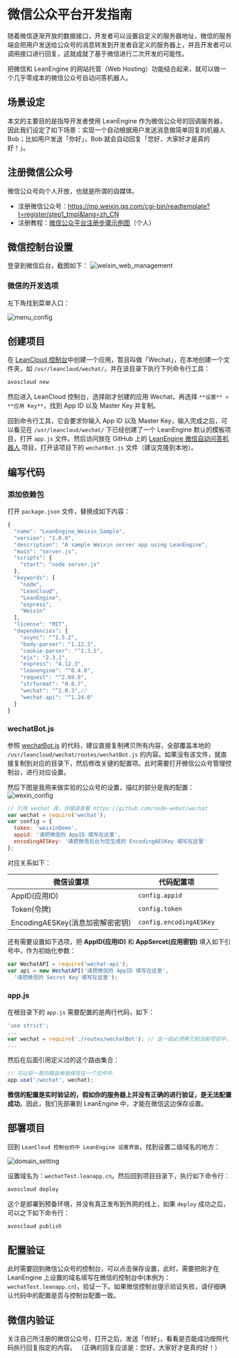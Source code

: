 # 微信公众平台开发指南

随着微信逐渐开放的数据接口，开发者可以设置自定义的服务器地址，微信的服务端会把用户发送给公众号的消息转发到开发者自定义的服务器上，并且开发者可以调用接口进行回复，这就成就了基于微信进行二次开发的可能性。

把微信和 LeanEngine 的网站托管（Web Hosting）功能结合起来，就可以做一个几乎零成本的微信公众号自动问答机器人。

## 场景设定
本文的主要目的是指导开发者使用 LeanEngine 作为微信公众号的回调服务器，因此我们设定了如下场景：实现一个自动根据用户发送消息做简单回复的机器人 Bob；比如用户发送「你好」，Bob 就会自动回复「您好，大家好才是真的好！」。


## 注册微信公众号
微信公众号向个人开放，也就是所谓的自媒体。

- 注册微信公众号：<https://mp.weixin.qq.com/cgi-bin/readtemplate?t=register/step1_tmpl&lang=zh_CN>
- 注册教程：[微信公众平台注册步骤示例图](https://kf.qq.com/faq/120911VrYVrA130620u2iA7n.html)（个人）


## 微信控制台设置

登录到微信后台，截图如下：
![weixin_web_management](http://ac-lhzo7z96.clouddn.com/1456389898408)

### 微信的开发选项

左下角找到菜单入口：

![menu_config](http://ac-lhzo7z96.clouddn.com/1456390574175)

## 创建项目

在 [LeanCloud 控制台](https://leancloud.cn/applist.html#/apps)中创建一个应用，暂且叫做「Wechat」，在本地创建一个文件夹，如 `/usr/leancloud/wechat/`，并在该目录下执行下列命令行工具：

```bash
avoscloud new
```

然后进入 LeanCloud 控制台，选择刚才创建的应用 Wechat，再选择 `**设置** > **应用 Key**`，找到 App ID 以及 Master Key 并复制。

回到命令行工具，它会要求你输入 App ID 以及 Master Key，输入完成之后，可以看见在 `/usr/leancloud/wechat/` 下已经创建了一个 LeanEngine 默认的模板项目，打开 `app.js` 文件。然后访问放在 GitHub 上的 [LeanEngine 微信自动问答机器人](https://github.com/leancloud/LeanEngine-WechatBot) 项目，打开该项目下的 `wechatBot.js` 文件（建议克隆到本地）。

## 编写代码

### 添加依赖包

打开 `package.json` 文件，替换成如下内容：

```js
{
  "name": "LeanEngine_Weixin_Sample",
  "version": "1.0.0",
  "description": "A sample Weixin server app using LeanEngine",
  "main": "server.js",
  "scripts": {
    "start": "node server.js"
  },
  "keywords": [
    "node",
    "LeanCloud",
    "LeanEngine",
    "express",
    "Weixin"
  ],
  "license": "MIT",
  "dependencies": {
    "async": "^1.5.2",
    "body-parser": "1.12.3",
    "cookie-parser": "^1.3.5",
    "ejs": "2.3.1",
    "express": "4.12.3",
    "leanengine": "^0.4.0",
    "request": "^2.69.0",
    "strformat": "0.0.7",
    "wechat": "^2.0.3",// 
    "wechat-api": "^1.24.0"
  }
}
```

### wechatBot.js
参照 [wechatBot.js](https://github.com/leancloud/LeanEngine-WechatBot/blob/master/routes/wechatBot.js) 的代码，建议直接复制拷贝所有内容，全部覆盖本地的 `/usr/leancloud/wechat/routes/wechatBot.js` 的内容。如果没有该文件，就直接复制到对应的目录下，然后修改关键的配置项。此时需要打开微信公众号管理控制台，进行对应设置。

然后下图是我用来做实验的公众号的设置，描红的部分是我的配置：
![wexin_config](http://ac-lhzo7z96.clouddn.com/1456390412452)

```js
// 引用 wechat 库，详细请查看 https://github.com/node-webot/wechat
var wechat = require('wechat');
var config = {
  token: 'weixinDemo',
  appid: '请把微信的 AppID 填写在这里',
  encodingAESKey: '请把微信后台为您生成的 EncodingAESKey 填写在这里'
};
```

对应关系如下：

微信设置项 | 代码配置项
--- | ---
AppID(应用ID)|`config.appid`
Token(令牌) | `config.token`
EncodingAESKey(消息加密解密密钥)|`config.encodingAESKey`

还有需要设置如下选项，把 **AppID(应用ID)** 和 **AppSercet(应用密钥)** 填入如下引号中，作为初始化参数：

```js
var WechatAPI = require('wechat-api');
var api = new WechatAPI('请把微信的 AppID 填写在这里',
  '请把微信的 Secret Key 填写在这里');
```

### app.js
在根目录下的 `app.js` 需要配置的是两行代码，如下：

```js
'use strict';
...
var wechat = require('./routes/wechatBot'); // 这一段必须拷贝到当前项目中，它是定义了一个路由集合
...
```

然后在后面引用定义过的这个路由集合：

```js
// 可以将一类的路由单独保存在一个文件中
app.use('/wechat', wechat);
```

**微信的配置是实时验证的，假如你的服务器上并没有正确的进行验证，是无法配置成功**。因此，我们先部署到 LeanEngine 中，才能在微信这边保存设置。

## 部署项目
回到 `LeanCloud 控制台的中 LeanEngine 设置界面`，找到设置二级域名的地方：

![domain_setting](http://ac-lhzo7z96.clouddn.com/1456826436084)

设置域名为：`wechatTest.leanapp.cn`。然后回到项目目录下，执行如下命令行：

```bash
avoscloud deploy
```

这个是部署到预备环境，并没有真正发布到外网的线上，如果 `deploy` 成功之后，可以之下如下命令行：

```bash
avoscloud publish
```

## 配置验证
此时需要回到微信公众号的控制台，可以点击保存设置，此时，需要把刚才在 LeanEngine 上设置的域名填写在微信的控制台中(本例为：`wechatTest.leanapp.cn`)，验证一下。如果微信控制台提示验证失败，请仔细确认代码中的配置是否与控制台配置一致。

## 微信内验证
关注自己所注册的微信公众号，打开之后，发送「你好」，看看是否能成功按照代码执行回复指定的内容。
（正确的回复应该是：您好，大家好才是真的好！）
